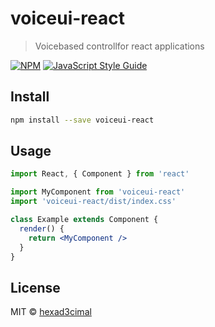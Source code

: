 # voiceui-react

> Voicebased controllfor react applications

[![NPM](https://img.shields.io/npm/v/voiceui-react.svg)](https://www.npmjs.com/package/voiceui-react) [![JavaScript Style Guide](https://img.shields.io/badge/code_style-standard-brightgreen.svg)](https://standardjs.com)

## Install

```bash
npm install --save voiceui-react
```

## Usage

```jsx
import React, { Component } from 'react'

import MyComponent from 'voiceui-react'
import 'voiceui-react/dist/index.css'

class Example extends Component {
  render() {
    return <MyComponent />
  }
}
```

## License

MIT © [hexad3cimal](https://github.com/hexad3cimal)
